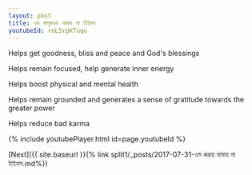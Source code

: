 ```yaml
---
layout: post
title: ওম ঙ্গালুভধয নামায গা টাইমস
youtubeId: rnL5rpKTuqo
---
```

 
 
Helps get goodness, bliss and peace and God's blessings
 
Helps remain focused, help generate inner energy 
 
Helps boost physical and mental health 
 
Helps remain grounded and generates a sense of gratitude towards the greater power 
 
Helps reduce bad karma
 
 
 
 


{% include youtubePlayer.html id=page.youtubeId %}
 
[Next]({{ site.baseurl }}{% link  split1/_posts/2017-07-31-ওম করায় নামায গা টাইমস.md%})
 
